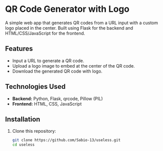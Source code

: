 # QR Code Generator with Logo

A simple web app that generates QR codes from a URL input with a custom logo placed in the center. Built using Flask for the backend and HTML/CSS/JavaScript for the frontend.

## Features

- Input a URL to generate a QR code.
- Upload a logo image to embed at the center of the QR code.
- Download the generated QR code with logo.

## Technologies Used

- **Backend:** Python, Flask, qrcode, Pillow (PIL)
- **Frontend:** HTML, CSS, JavaScript

## Installation

1. Clone this repository:
   ```bash
   git clone https://github.com/Sabio-13/useless.git
   cd useless
